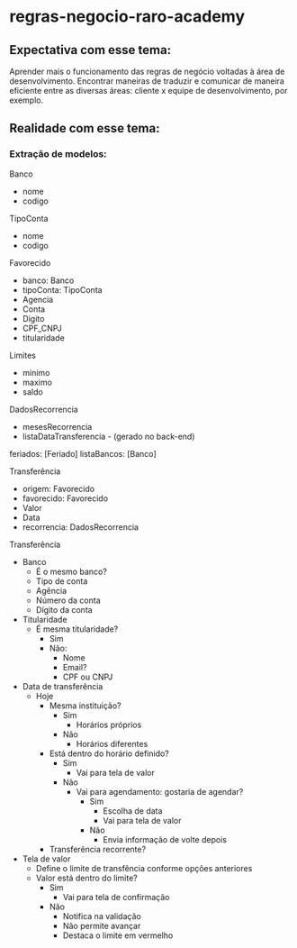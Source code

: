 # regras-negocio-raro-academy

## Expectativa com esse tema: 

Aprender mais o funcionamento das regras de negócio voltadas à área de desenvolvimento. Encontrar maneiras de traduzir e comunicar de maneira eficiente entre as diversas áreas: cliente x equipe de desenvolvimento, por exemplo.

## Realidade com esse tema:



### Extração de modelos:

Banco
- nome
- codigo

TipoConta
- nome
- codigo

Favorecido
- banco: Banco
- tipoConta: TipoConta
- Agencia
- Conta
- Digito
- CPF_CNPJ
- titularidade

Limites
- minimo
- maximo
- saldo

DadosRecorrencia
- mesesRecorrencia
- listaDataTransferencia - (gerado no back-end)

feriados: [Feriado]
listaBancos: [Banco]

Transferência
- origem: Favorecido
- favorecido: Favorecido
- Valor
- Data
- recorrencia: DadosRecorrencia


Transferência
  - Banco
    - É o mesmo banco?
    - Tipo de conta
    - Agência
    - Número da conta
    - Dígito da conta
  - Titularidade
    - É mesma titularidade?
      - Sim     
      - Não:
        - Nome
        - Email?
        - CPF ou CNPJ   
  - Data de transferência
    - Hoje
      - Mesma instituição?
        - Sim
          - Horários próprios
        - Não 
          - Horários diferentes
      - Está dentro do horário definido?
        - Sim
          - Vai para tela de valor
        - Não
          - Vai para agendamento: gostaria de agendar?
            - Sim
              - Escolha de data
              - Vai para tela de valor
            - Não
              - Envia informação de volte depois
       - Transferência recorrente?
   - Tela de valor
     - Define o limite de transfência conforme opções anteriores
     - Valor está dentro do limite?
        - Sim
           - Vai para tela de confirmação
        - Não
           - Notifica na validação
           - Não permite avançar
           - Destaca o limite em vermelho          

